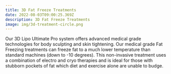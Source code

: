 ```yaml
---
title: 3D Fat Freeze Treatments
date: 2022-08-03T09:00:25.369Z
description: 3D Fat Freeze Treatments
image: img/3d-treatment-circle.png
---
```

<!--StartFragment-->

Our 3D Lipo Ultimate Pro system offers advanced medical grade technologies for body sculpting and skin tightening. Our medical grade Fat Freezing treatments can freeze fat to a much lower temperature than standard machines (down to -10 degrees). This non-invasive treatment uses a combination of electro and cryo therapies and is ideal for those with stubborn pockets of fat which diet and exercise alone are unable to budge.

<!--EndFragment-->